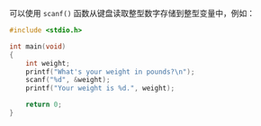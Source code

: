 可以使用 `scanf()` 函数从键盘读取整型数字存储到整型变量中，例如：

```c
#include <stdio.h>

int main(void)
{
    int weight;
    printf("What's your weight in pounds?\n");
    scanf("%d", &weight);
    printf("Your weight is %d.", weight);

    return 0;
}
```

